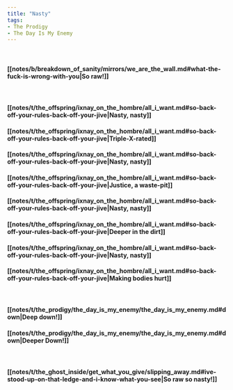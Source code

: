 ```yaml
---
title: "Nasty"
tags:
- The Prodigy
- The Day Is My Enemy
---
```

&nbsp;
#### [[notes/b/breakdown_of_sanity/mirrors/we_are_the_wall.md#what-the-fuck-is-wrong-with-you|So raw!]]
&nbsp;
#### [[notes/t/the_offspring/ixnay_on_the_hombre/all_i_want.md#so-back-off-your-rules-back-off-your-jive|Nasty, nasty]]
#### [[notes/t/the_offspring/ixnay_on_the_hombre/all_i_want.md#so-back-off-your-rules-back-off-your-jive|Triple-X-rated]]
#### [[notes/t/the_offspring/ixnay_on_the_hombre/all_i_want.md#so-back-off-your-rules-back-off-your-jive|Nasty, nasty]]
#### [[notes/t/the_offspring/ixnay_on_the_hombre/all_i_want.md#so-back-off-your-rules-back-off-your-jive|Justice, a waste-pit]]
#### [[notes/t/the_offspring/ixnay_on_the_hombre/all_i_want.md#so-back-off-your-rules-back-off-your-jive|Nasty, nasty]]
#### [[notes/t/the_offspring/ixnay_on_the_hombre/all_i_want.md#so-back-off-your-rules-back-off-your-jive|Deeper in the dirt]]
#### [[notes/t/the_offspring/ixnay_on_the_hombre/all_i_want.md#so-back-off-your-rules-back-off-your-jive|Nasty, nasty]]
#### [[notes/t/the_offspring/ixnay_on_the_hombre/all_i_want.md#so-back-off-your-rules-back-off-your-jive|Making bodies hurt]]
&nbsp;
#### [[notes/t/the_prodigy/the_day_is_my_enemy/the_day_is_my_enemy.md#down|Deep down!]]
#### [[notes/t/the_prodigy/the_day_is_my_enemy/the_day_is_my_enemy.md#down|Deeper Down!]]
&nbsp;
#### [[notes/t/the_ghost_inside/get_what_you_give/slipping_away.md#ive-stood-up-on-that-ledge-and-i-know-what-you-see|So raw  so nasty!]]
